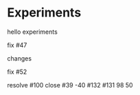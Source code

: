 # Experiments
hello experiments

fix #47

changes

fix #52



resolve #100
close #39
-40
#132
#131
98
50
